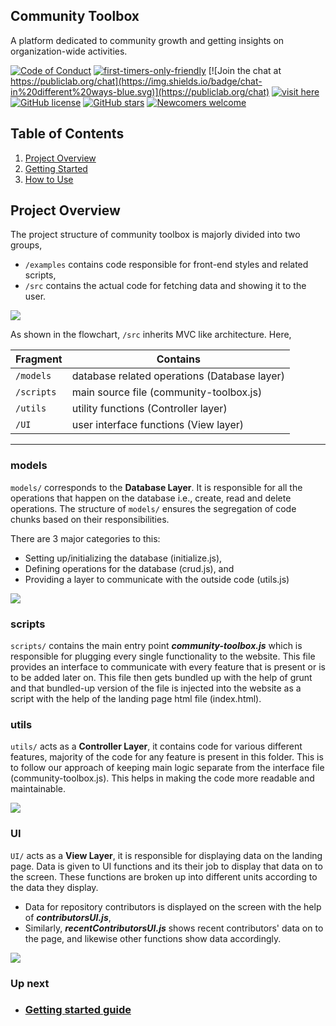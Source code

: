## Community Toolbox

A platform dedicated to community growth and getting insights on organization-wide activities.

[![Code of Conduct](https://img.shields.io/badge/code-of%20conduct-green.svg)](https://publiclab.org/conduct)
[![first-timers-only-friendly](http://img.shields.io/badge/first--timers--only-friendly-lightgray.svg?style=flat-square)](https://code.publiclab.org#r=all)
[![Join the chat at https://publiclab.org/chat](https://img.shields.io/badge/chat-in%20different%20ways-blue.svg)](https://publiclab.org/chat)
[![visit here](https://img.shields.io/badge/live_at-URL-yellow)](https://code.publiclab.org/)
[![GitHub license](https://img.shields.io/github/license/publiclab/community-toolbox)](https://github.com/publiclab/community-toolbox/blob/main/LICENSE)
[![GitHub stars](https://img.shields.io/github/stars/publiclab/community-toolbox)](https://github.com/publiclab/community-toolbox/stargazers)
[![Newcomers welcome](https://img.shields.io/badge/newcomers-welcome-pink.svg)](https://code.publiclab.org)


## Table of Contents

1. [Project Overview](#project-overview)
2. [Getting Started](./docs/getting_started.md)
2. [How to Use](./docs/usage.md)


## Project Overview

The project structure of community toolbox is majorly divided into two groups,
- `/examples` contains code responsible for front-end styles and related scripts,
- `/src` contains the actual code for fetching data and showing it to the user.

![](./images/overview.png)

As shown in the flowchart, `/src` inherits MVC like architecture. Here,

Fragment | Contains
--- | ---
`/models` | database related operations (Database layer)
`/scripts` | main source file (community-toolbox.js)
`/utils` | utility functions (Controller layer)
`/UI` | user interface functions (View layer)

---

### models

`models/` corresponds to the **Database Layer**. It is responsible for all the operations that happen on the database i.e., create, read and delete operations. The structure of `models/` ensures the segregation of code chunks based on their responsibilities.

There are 3 major categories to this:
- Setting up/initializing the database (initialize.js),
- Defining operations for the database (crud.js), and
- Providing a layer to communicate with the outside code (utils.js)

![](./images/models.png)


### scripts

`scripts/` contains the main entry point **_community-toolbox.js_** which is responsible for plugging every single functionality to the website. This file provides an interface to communicate with every feature that is present or is to be added later on. This file then gets bundled up with the help of grunt and that bundled-up version of the file is injected into the website as a script with the help of the landing page html file (index.html).


### utils

`utils/` acts as a **Controller Layer**, it contains code for various different features, majority of the code for any feature is present in this folder. This is to follow our approach of keeping main logic separate from the interface file (community-toolbox.js). This helps in making the code more readable and maintainable.


![](./images/utilscripts.png)

### UI

`UI/` acts as a **View Layer**, it is responsible for displaying data on the landing page. Data is given to UI functions and its their job to display that data on to the screen. These functions are broken up into different units according to the data they display.

- Data for repository contributors is displayed on the screen with the help of **_contributorsUI.js_**,
- Similarly, **_recentContributorsUI.js_** shows recent contributors' data on to the page, and likewise other functions show data accordingly.


![](./images/UI.png)


### Up next

 - ### [Getting started guide](./docs/getting_started.md)
